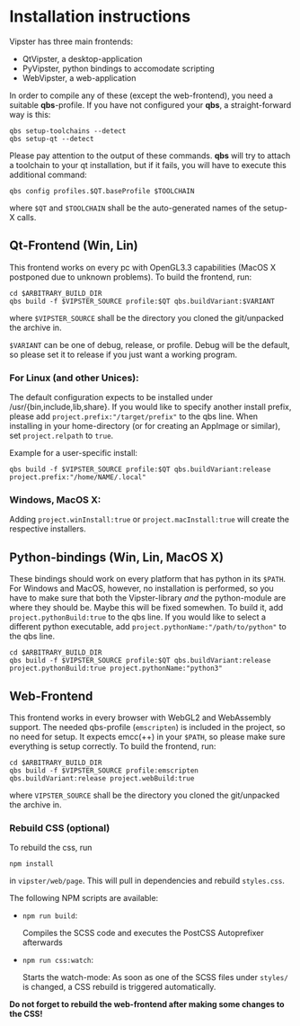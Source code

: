 # Installation instructions

Vipster has three main frontends:
- QtVipster, a desktop-application
- PyVipster, python bindings to accomodate scripting
- WebVipster, a web-application

In order to compile any of these (except the web-frontend),
you need a suitable **qbs**-profile.
If you have not configured your **qbs**, a straight-forward way is this:

```
qbs setup-toolchains --detect
qbs setup-qt --detect
```
Please pay attention to the output of these commands.
**qbs** will try to attach a toolchain to your qt installation, but if it fails,
you will have to execute this additional command:
```
qbs config profiles.$QT.baseProfile $TOOLCHAIN
```
where `$QT` and `$TOOLCHAIN` shall be the auto-generated names of the setup-X calls.


## Qt-Frontend (Win, Lin)

This frontend works on every pc with OpenGL3.3 capabilities (MacOS X postponed due to unknown problems).
To build the frontend, run:

```
cd $ARBITRARY_BUILD_DIR
qbs build -f $VIPSTER_SOURCE profile:$QT qbs.buildVariant:$VARIANT
```

where `$VIPSTER_SOURCE` shall be the directory you cloned the git/unpacked the archive in.

`$VARIANT` can be one of debug, release, or profile.
Debug will be the default, so please set it to release if you just want a working program.

### For Linux (and other Unices):
The default configuration expects to be installed under /usr/{bin,include,lib,share}.
If you would like to specify another install prefix, please add `project.prefix:"/target/prefix"` to the qbs line.
When installing in your home-directory (or for creating an AppImage or similar), set `project.relpath` to `true`.

Example for a user-specific install:
```
qbs build -f $VIPSTER_SOURCE profile:$QT qbs.buildVariant:release project.prefix:"/home/NAME/.local"
```

### Windows, MacOS X:

Adding `project.winInstall:true` or `project.macInstall:true` will create the respective installers.


## Python-bindings (Win, Lin, MacOS X)

These bindings should work on every platform that has python in its `$PATH`.
For Windows and MacOS, however, no installation is performed,
so you have to make sure that both the Vipster-library *and* the python-module are where they should be.
Maybe this will be fixed somewhen.
To build it, add `project.pythonBuild:true` to the qbs line.
If you would like to select a different python executable, add `project.pythonName:"/path/to/python"` to the qbs line.

```
cd $ARBITRARY_BUILD_DIR
qbs build -f $VIPSTER_SOURCE profile:$QT qbs.buildVariant:release project.pythonBuild:true project.pythonName:"python3"
```


## Web-Frontend

This frontend works in every browser with WebGL2 and WebAssembly support.
The needed qbs-profile (`emscripten`) is included in the project, so no need for setup.
It expects emcc(++) in your `$PATH`, so please make sure everything is setup correctly.
To build the frontend, run:

```
cd $ARBITRARY_BUILD_DIR
qbs build -f $VIPSTER_SOURCE profile:emscripten qbs.buildVariant:release project.webBuild:true
```

where `VIPSTER_SOURCE` shall be the directory you cloned the git/unpacked the archive in.


### Rebuild CSS (optional)

To rebuild the css, run
```
npm install
```
in `vipster/web/page`. This will pull in dependencies and rebuild `styles.css`.

The following NPM scripts are available:

* `npm run build`:

    Compiles the SCSS code and executes the PostCSS Autoprefixer afterwards

* `npm run css:watch`:

    Starts the watch-mode: As soon as one of the SCSS files under `styles/` is changed, a CSS rebuild is triggered automatically.

**Do not forget to rebuild the web-frontend after making some changes to the CSS!**
